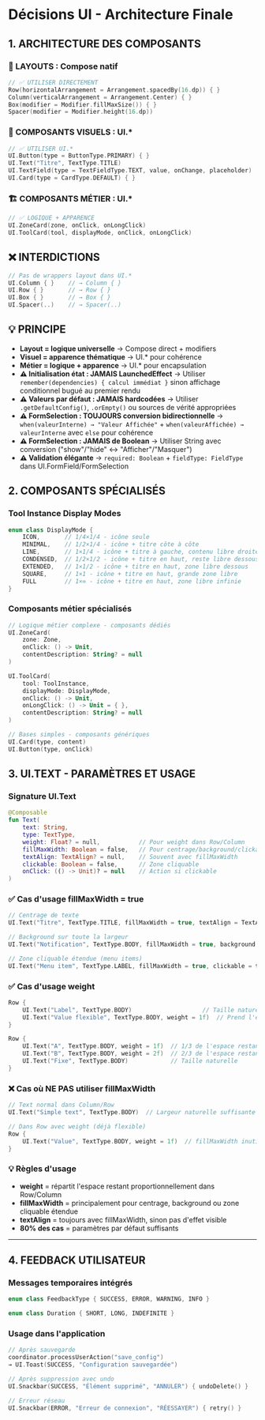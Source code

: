 # Décisions UI - Architecture Finale

## 1. ARCHITECTURE DES COMPOSANTS

### 📐 LAYOUTS : Compose natif
```kotlin
// ✅ UTILISER DIRECTEMENT
Row(horizontalArrangement = Arrangement.spacedBy(16.dp)) { }
Column(verticalArrangement = Arrangement.Center) { }
Box(modifier = Modifier.fillMaxSize()) { }
Spacer(modifier = Modifier.height(16.dp))
```

### 🎨 COMPOSANTS VISUELS : UI.*
```kotlin
// ✅ UTILISER UI.*
UI.Button(type = ButtonType.PRIMARY) { }
UI.Text("Titre", TextType.TITLE)
UI.TextField(type = TextFieldType.TEXT, value, onChange, placeholder)
UI.Card(type = CardType.DEFAULT) { }
```

### 🏗️ COMPOSANTS MÉTIER : UI.*
```kotlin
// ✅ LOGIQUE + APPARENCE
UI.ZoneCard(zone, onClick, onLongClick)
UI.ToolCard(tool, displayMode, onClick, onLongClick)
```

## ❌ INTERDICTIONS
```kotlin
// Pas de wrappers layout dans UI.*
UI.Column { }    // → Column { }
UI.Row { }       // → Row { }
UI.Box { }       // → Box { }
UI.Spacer(..)    // → Spacer(..)
```

## 💡 PRINCIPE
- **Layout = logique universelle** → Compose direct + modifiers
- **Visuel = apparence thématique** → UI.* pour cohérence
- **Métier = logique + apparence** → UI.* pour encapsulation
- **⚠️ Initialisation état : JAMAIS LaunchedEffect** → Utiliser `remember(dependencies) { calcul immédiat }` sinon affichage conditionnel bugué au premier rendu
- **⚠️ Valeurs par défaut : JAMAIS hardcodées** → Utiliser `.getDefaultConfig()`, `.orEmpty()` ou sources de vérité appropriées
- **⚠️ FormSelection : TOUJOURS conversion bidirectionnelle** → `when(valeurInterne) → "Valeur Affichée"` + `when(valeurAffichée) → valeurInterne` avec `else` pour cohérence
- **⚠️ FormSelection : JAMAIS de Boolean** → Utiliser String avec conversion ("show"/"hide" ↔ "Afficher"/"Masquer")
- **⚠️ Validation élégante** → `required: Boolean` + `fieldType: FieldType` dans UI.FormField/FormSelection

## 2. COMPOSANTS SPÉCIALISÉS

### Tool Instance Display Modes
```kotlin
enum class DisplayMode {
    ICON,       // 1/4×1/4 - icône seule
    MINIMAL,    // 1/2×1/4 - icône + titre côte à côte
    LINE,       // 1×1/4 - icône + titre à gauche, contenu libre droite
    CONDENSED,  // 1/2×1/2 - icône + titre en haut, reste libre dessous
    EXTENDED,   // 1×1/2 - icône + titre en haut, zone libre dessous
    SQUARE,     // 1×1 - icône + titre en haut, grande zone libre
    FULL        // 1×∞ - icône + titre en haut, zone libre infinie
}
```

### Composants métier spécialisés
```kotlin
// Logique métier complexe - composants dédiés
UI.ZoneCard(
    zone: Zone,
    onClick: () -> Unit,
    contentDescription: String? = null
)

UI.ToolCard(
    tool: ToolInstance,
    displayMode: DisplayMode,
    onClick: () -> Unit,
    onLongClick: () -> Unit = { },
    contentDescription: String? = null
)

// Bases simples - composants génériques
UI.Card(type, content)
UI.Button(type, onClick)
```

## 3. UI.TEXT - PARAMÈTRES ET USAGE

### Signature UI.Text
```kotlin
@Composable
fun Text(
    text: String,
    type: TextType,
    weight: Float? = null,           // Pour weight dans Row/Column
    fillMaxWidth: Boolean = false,   // Pour centrage/background/clickable
    textAlign: TextAlign? = null,    // Souvent avec fillMaxWidth
    clickable: Boolean = false,      // Zone cliquable
    onClick: (() -> Unit)? = null    // Action si clickable
)
```

### ✅ **Cas d'usage fillMaxWidth = true**
```kotlin
// Centrage de texte
UI.Text("Titre", TextType.TITLE, fillMaxWidth = true, textAlign = TextAlign.Center)

// Background sur toute la largeur  
UI.Text("Notification", TextType.BODY, fillMaxWidth = true, background = Color.Red)

// Zone cliquable étendue (menu items)
UI.Text("Menu item", TextType.LABEL, fillMaxWidth = true, clickable = true) { navigate() }
```

### ✅ **Cas d'usage weight**
```kotlin
Row {
    UI.Text("Label", TextType.BODY)                    // Taille naturelle
    UI.Text("Value flexible", TextType.BODY, weight = 1f)  // Prend l'espace restant
}

Row {
    UI.Text("A", TextType.BODY, weight = 1f)  // 1/3 de l'espace restant
    UI.Text("B", TextType.BODY, weight = 2f)  // 2/3 de l'espace restant  
    UI.Text("Fixe", TextType.BODY)            // Taille naturelle
}
```

### ❌ **Cas où NE PAS utiliser fillMaxWidth**
```kotlin
// Text normal dans Column/Row
UI.Text("Simple text", TextType.BODY)  // Largeur naturelle suffisante

// Dans Row avec weight (déjà flexible)
Row {
    UI.Text("Value", TextType.BODY, weight = 1f)  // fillMaxWidth inutile
}
```

### 💡 **Règles d'usage**
- **weight** = répartit l'espace restant proportionnellement dans Row/Column
- **fillMaxWidth** = principalement pour centrage, background ou zone cliquable étendue  
- **textAlign** = toujours avec fillMaxWidth, sinon pas d'effet visible
- **80% des cas** = paramètres par défaut suffisants

---

## 4. FEEDBACK UTILISATEUR

### Messages temporaires intégrés
```kotlin
enum class FeedbackType { SUCCESS, ERROR, WARNING, INFO }

enum class Duration { SHORT, LONG, INDEFINITE }
```

### Usage dans l'application
```kotlin
// Après sauvegarde
coordinator.processUserAction("save_config") 
→ UI.Toast(SUCCESS, "Configuration sauvegardée")

// Après suppression avec undo
UI.Snackbar(SUCCESS, "Élément supprimé", "ANNULER") { undoDelete() }

// Erreur réseau
UI.Snackbar(ERROR, "Erreur de connexion", "RÉESSAYER") { retry() }
```
